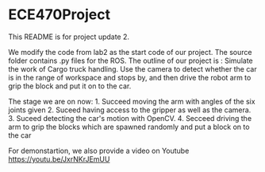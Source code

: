 # ECE470Project
This README is for project update 2.

We modify the code from lab2 as the start code of our project. The source folder contains .py files for the ROS. 
The outline of our project is :
	Simulate the work of Cargo truck handling. Use the camera to detect whether the car is in the range of workspace and stops by, and then drive the robot arm to grip the block and put it on to the car.

The stage we are on now:
	1. Succeed moving the arm with angles of the six joints given 
	2. Suceed having access to the gripper as well as the camera.
	3. Suceed detecting the car's motion with OpenCV.
	4. Secceed driving the arm to grip the blocks which are spawned randomly and put a block on to the car

For demonstartion, we also provide a video on Youtube https://youtu.be/JxrNKrJEmUU


